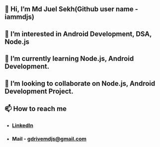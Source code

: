 ## 👋 Hi, I’m Md Juel Sekh(Github user name - iammdjs)
## 👀 I’m interested in Android Development, DSA, Node.js
## 🌱 I’m currently learning Node.js, Android Development.
## 💞️ I’m looking to collaborate on Node.js, Android Development Project.
## 📫 How to reach me
- ### [LinkedIn](https://www.linkedin.com/in/iammdjs)
- ### Mail - gdrivemdjs@gmail.com

<!---
iammdjs/iammdjs is a ✨ special ✨ repository because its `README.md` (this file) appears on your GitHub profile.
You can click the Preview link to take a look at your changes.
--->
